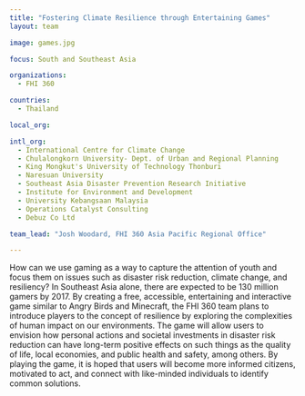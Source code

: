```yaml
---
title: "Fostering Climate Resilience through Entertaining Games"
layout: team

image: games.jpg

focus: South and Southeast Asia

organizations:
  - FHI 360

countries: 
  - Thailand

local_org: 

intl_org:
  - International Centre for Climate Change
  - Chulalongkorn University- Dept. of Urban and Regional Planning
  - King Mongkut's University of Technology Thonburi
  - Naresuan University
  - Southeast Asia Disaster Prevention Research Initiative
  - Institute for Environment and Development
  - University Kebangsaan Malaysia
  - Operations Catalyst Consulting
  - Debuz Co Ltd

team_lead: "Josh Woodard, FHI 360 Asia Pacific Regional Office"

---
```


How can we use gaming as a way to capture the attention of youth and focus them on issues such as disaster risk reduction, climate change, and resiliency? In Southeast Asia alone, there are expected to be 130 million gamers by 2017. By creating a free, accessible, entertaining and interactive game similar to Angry Birds and Minecraft, the FHI 360 team plans to introduce players to the concept of resilience by exploring the complexities of human impact on our environments.  The game will allow users to envision how personal actions and societal investments in disaster risk reduction can have long-term positive effects on such things as the quality of life, local economies, and public health and safety, among others. By playing the game, it is hoped that users will become more informed citizens, motivated to act, and connect with like-minded individuals to identify common solutions.
